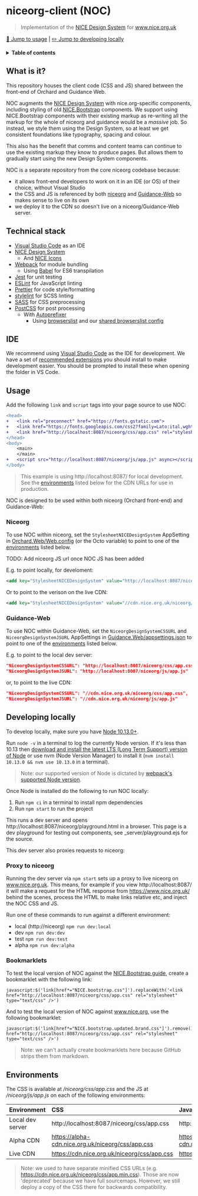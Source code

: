 # niceorg-client (NOC)

> Implementation of the [NICE Design System](https://design-system.nice.org.uk/) for www.nice.org.uk

[:rocket: Jump to usage](#usage) | [:pencil2: Jump to developing locally](#developing-locally)

<details>
<summary><strong>Table of contents</strong></summary>

- [What is it?](#what-is-it)
- [Technical stack](#technical-stack)
- [IDE](#ide)
- [Usage](#usage)
	- [Niceorg](#niceorg)
	- [Guidance-Web](#guidance-web)
- [Developing locally](#developing-locally)
	- [Proxy to niceorg](#proxy-to-niceorg)
	- [Bookmarklets](#bookmarklets)
- [Environments](#environments)

</details>

## What is it?

This repository houses the client code (CSS and JS) shared between the front-end of Orchard and Guidance Web.

NOC augments the [NICE Design System](https://design-system.nice.org.uk/) with nice.org-specific components, including styling of old [NICE.Bootstrap](https://github.com/nice-digital/NICE.Bootstrap) components. We support using NICE.Bootstrap components with their existing markup as re-writing all the markup for the whole of niceorg and guidance would be a _massive_ job. So instead, we style them using the Design System, so at least we get consistent foundations like typography, spacing and colour.

This also has the benefit that comms and content teams can continue to use the existing markup they know to produce pages. But allows them to gradually start using the new Design System components.

NOC is a separate repository from the core niceorg codebase because:

- it allows front-end developers to work on it in an IDE (or OS) of their choice, without Visual Studio
- the CSS and JS is referenced by both [niceorg](https://github.com/nice-digital/niceorg) and [Guidance-Web](https://github.com/nice-digital/guidance-web) so makes sense to live on its own
- we deploy it to the CDN so doesn't live on a niceorg/Guidance-Web server.

## Technical stack

- [Visual Studio Code](https://code.visualstudio.com/) as an IDE
- [NICE Design System](https://design-system.nice.org.uk/)
  - And [NICE Icons](https://github.com/nice-digital/nice-icons)
- [Webpack](https://webpack.js.org/) for module bundling
  - Using [Babel](https://babeljs.io/) for ES6 transpilation
- [Jest](https://jestjs.io/) for unit testing
- [ESLint](https://eslint.org/) for JavaScript linting
- [Prettier](https://prettier.io/) for code style/formatting
- [stylelint](https://stylelint.io/) for SCSS linting
- [SASS](https://sass-lang.com/) for CSS preprocessing
- [PostCSS](http://postcss.org/) for post processing
  - With [Autoprefixer](https://github.com/postcss/autoprefixer)
    - Using [browserslist](https://github.com/browserslist/browserslist) and our [shared browserslist config](https://github.com/nice-digital/browserslist-config#readme)

## IDE

We recommend using [Visual Studio Code](https://code.visualstudio.com/) as the IDE for development. We have a set of [recommended extensions](.vscode/extensions.json) you should install to make development easier. You should be prompted to install these when opening the folder in VS Code.

## Usage

Add the following `link` and `script` tags into your page source to use NOC:

```diff
<head>
+	<link rel="preconnect" href="https://fonts.gstatic.com">
+	<link href="https://fonts.googleapis.com/css2?family=Lato:ital,wght@0,400;0,700;0,900;1,400&display=swap" rel="stylesheet">
+	<link href="http://localhost:8087/niceorg/css/app.css" rel="stylesheet" type="text/css" />
</head>
<body>
	<main>
	</main>
+	<script src="http://localhost:8087/niceorg/js/app.js" async></script>
</body>
```

> This example is using http://localhost:8087/ for local development. See the [environments](#environments) listed below for the CDN URLs for use in production.

NOC is designed to be used within both niceorg (Orchard front-end) and Guidance-Web:

### Niceorg

To use NOC within niceorg, set the `StylesheetNICEDesignSystem` AppSetting in [Orchard.Web/Web.config](https://github.com/nice-digital/niceorg/blob/master/src/Orchard.Web/Web.config) (or the Octo variable) to point to one of the [environments](#environments) listed below.

TODO: Add niceorg JS url once NOC JS has been added

E.g. to point locally, for develoment:

```xml
<add key="StylesheetNICEDesignSystem" value="http://localhost:8087/niceorg/css/app.css" />
```

Or to point to the verison on the live CDN:

```xml
<add key="StylesheetNICEDesignSystem" value="//cdn.nice.org.uk/niceorg/css/app.css" />
```

### Guidance-Web

To use NOC within Guidance-Web, set the `NiceorgDesignSystemCSSURL` and `NiceorgDesignSystemJSURL` AppSettings in [Guidance.Web/appsettings.json](https://github.com/nice-digital/guidance-web/blob/master/Guidance.Web/appsettings.json#L121-L123) to point to one of the [environments](#environments) listed below.

E.g. to point to the local dev server:

```json
"NiceorgDesignSystemCSSURL": "http://localhost:8087/niceorg/css/app.css",
"NiceorgDesignSystemJSURL": "http://localhost:8087/niceorg/js/app.js"
```

or, to point to the live CDN:

```json
"NiceorgDesignSystemCSSURL": "//cdn.nice.org.uk/niceorg/css/app.css",
"NiceorgDesignSystemJSURL": "//cdn.nice.org.uk/niceorg/js/app.js"
```

## Developing locally

To develop locally, make sure you have [Node 10.13.0+](https://nodejs.org/en/download/).

Run `node -v` in a terminal to log the currently Node version. If it's less than 10.13 then [download and install the latest LTS (Long Term Support) version of Node](https://nodejs.org/en/download/) or use nvm (Node Version Manager) to install it (`nvm install 10.13.0 && nvm use 10.13.0` in a terminal). 

> Note: our supported version of Node is dictated by [webpack's supported Node version](https://webpack.js.org/concepts/#environment).

Once Node is installed do the following to run NOC locally:

1. Run `npm ci` in a terminal to install npm dependencies
2. Run `npm start` to run the project

This runs a dev server and opens http://localhost:8087/niceorg/playground.html in a browser. This page is a dev playground for testing out components, see _server/playground.ejs for the source.

This dev server also proxies requests to niceorg:

### Proxy to niceorg

Running the dev server via `npm start` sets up a proxy to live niceorg on www.nice.org.uk. This means, for example if you view http://localhost:8087/ it will make a request for the HTML response from https://www.nice.org.uk/ behind the scenes, process the HTML to make links relative etc, and inject the NOC CSS and JS.

Run one of these commands to run against a different environment:

- local (http://niceorg) `npm run dev:local`
- dev `npm run dev:dev`
- test `npm run dev:test`
- alpha `npm run dev:alpha`

### Bookmarklets

To test the local version of NOC against the [NICE.Bootstrap guide](http://nice-digital.github.io/NICE.Bootstrap/index.html), create a bookmarklet with the following link:

```
javascript:$('link[href*="NICE.bootstrap.css"]').replaceWith('<link href="http://localhost:8087/niceorg/css/app.css" rel="stylesheet" type="text/css" />')
```

And to test the local version of NOC against www.nice.org, use the following bookmarklet:

```
javascript:$('link[href*="NICE.bootstrap.updated.brand.css"]').remove(),$('link[href*="fontawesome.css"]').remove(),$('link[href*="NICE.glyphs.css"]').remove(),$('link[href*="NICE.base"]').remove(),$("head").append('<link href="http://localhost:8087/niceorg/css/app.css" rel="stylesheet" type="text/css" />')
```

> Note: we can't actually create bookmarklets here because GitHub strips them from markdown.

## Environments

The CSS is available at */niceorg/css/app.css* and the JS at */niceorg/js/app.js* on each of the following environments:

| Environment      | CSS                                               | JavaScript                                      |
| ---------------- | :------------------------------------------------ | :---------------------------------------------- |
| Local dev server | http://localhost:8087/niceorg/css/app.css         | http://localhost:8087/niceorg/js/app.js         |
| Alpha CDN        | https://alpha-cdn.nice.org.uk/niceorg/css/app.css | https://alpha-cdn.nice.org.uk/niceorg/js/app.js |
| Live CDN         | https://cdn.nice.org.uk/niceorg/css/app.css       | https://cdn.nice.org.uk/niceorg/js/app.js       |

> Note: we used to have separate minified CSS URLs (e.g. https://cdn.nice.org.uk/niceorg/css/app.min.css). Those are now 'deprecated' because we have full sourcemaps. However, we still deploy a copy of the CSS there for backwards compatibility.

